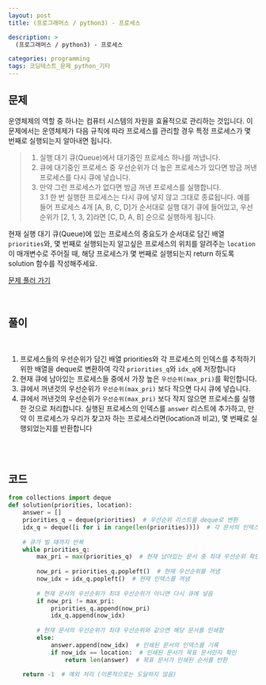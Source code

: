 ```yaml
---
layout: post
title: (프로그래머스 / python3) - 프로세스

description: >
  (프로그래머스 / python3) - 프로세스

categories: programming
tags: 코딩테스트_문제_python_기타
---
```


<h2>
    <span class = "jjw_h2_style"> 문제 </span>
</h2>
운영체제의 역할 중 하나는 컴퓨터 시스템의 자원을 효율적으로 관리하는 것입니다. 이 문제에서는 운영체제가 다음 규칙에 따라 프로세스를 관리할 경우 특정 프로세스가 몇 번째로 실행되는지 알아내면 됩니다.

> 1. 실행 대기 큐(Queue)에서 대기중인 프로세스 하나를 꺼냅니다.
> 2. 큐에 대기중인 프로세스 중 우선순위가 더 높은 프로세스가 있다면 방금 꺼낸 프로세스를 다시 큐에 넣습니다.
> 3. 만약 그런 프로세스가 없다면 방금 꺼낸 프로세스를 실행합니다.<br>
>     3.1 한 번 실행한 프로세스는 다시 큐에 넣지 않고 그대로 종료됩니다.
예를 들어 프로세스 4개 [A, B, C, D]가 순서대로 실행 대기 큐에 들어있고, 우선순위가 [2, 1, 3, 2]라면 [C, D, A, B] 순으로 실행하게 됩니다.

현재 실행 대기 큐(Queue)에 있는 프로세스의 중요도가 순서대로 담긴 배열 `priorities`와, 몇 번째로 실행되는지 알고싶은 프로세스의 위치를 알려주는 `location`이 매개변수로 주어질 때, 해당 프로세스가 몇 번째로 실행되는지 return 하도록 solution 함수를 작성해주세요.

[문제 풀러 가기](https://school.programmers.co.kr/learn/courses/30/lessons/42587)

<br>

<h2>
    <span class = "jjw_h2_style"> 풀이 </span>
</h2>
<br>

1. 프로세스들의 우선순위가 담긴 배열 priorities와 각 프로세스의 인덱스를 추적하기 위한 배열을 deque로 변환하여 각각 `priorities_q`와 `idx_q`에 저장합니다
2.  현재 큐에 남아있는 프로세스들 중에서 가장 높은 `우선순위(max_pri)`를 확인합니다.
3. 큐에서 꺼낸것의 우선순위가 `우선순위(max_pri)` 보다 작으면 다시 큐에 넣습니다.
4. 큐에서 꺼낸것의 우선순위가 `우선순위(max_pri)` 보다 작지 않으면 프로세스를 실행한 것으로 처리합니다. 실행된 프로세스의 인덱스를 `answer` 리스트에 추가하고, 만약 이 프로세스가 우리가 찾고자 하는 프로세스라면(location과 비교), 몇 번째로 실행되었는지를 반환합니다

<br><br>

<h2>
    <span class = "jjw_h2_style"> 코드 </span>
</h2>

~~~python
from collections import deque  
def solution(priorities, location):
    answer = []  
    priorities_q = deque(priorities)  # 우선순위 리스트를 deque로 변환
    idx_q = deque([i for i in range(len(priorities))])  # 각 문서의 인덱스를 deque로 변환하여 저장
    
    # 큐가 빌 때까지 반복
    while priorities_q:
        max_pri = max(priorities_q)  # 현재 남아있는 문서 중 최대 우선순위 확인
        
        now_pri = priorities_q.popleft()  # 현재 우선순위를 꺼냄
        now_idx = idx_q.popleft()  # 현재 인덱스를 꺼냄
        
        # 현재 문서의 우선순위가 최대 우선순위가 아니면 다시 큐에 넣음
        if now_pri != max_pri:
            priorities_q.append(now_pri)  
            idx_q.append(now_idx)  
    
        # 현재 문서의 우선순위가 최대 우선순위와 같으면 해당 문서를 인쇄함
        else:
            answer.append(now_idx)  # 인쇄된 문서의 인덱스를 기록
            if now_idx == location:  # 인쇄된 문서가 목표 문서인지 확인
                return len(answer)  # 목표 문서가 인쇄된 순서를 반환
    
    return -1  # 예외 처리 (이론적으로는 도달하지 않음)

~~~









